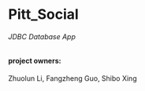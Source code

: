 # Pitt_Social  <br> 
###### JDBC Database App  <br>
#### project owners:  <br>
Zhuolun Li, 
Fangzheng Guo, 
Shibo Xing

